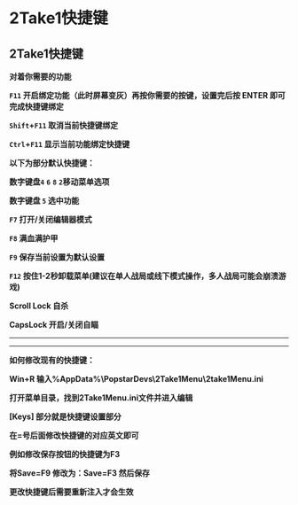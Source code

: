 # 2Take1快捷键

## 2Take1快捷键

**对着你需要的功能**

**`F11` 开启绑定功能（此时屏幕变灰）再按你需要的按键，设置完后按 ENTER 即可完成快捷键绑定**

**`Shift`+`F11` 取消当前快捷键绑定**

**`Ctrl`+`F11` 显示当前功能绑定快捷键**

**以下为部分默认快捷键：**

**数字键盘`4`** **`6`** **`8`** **`2`移动菜单选项**

**数字键盘 `5` 选中功能**

**`F7` 打开/关闭编辑器模式**

**`F8` 满血满护甲**

**`F9` 保存当前设置为默认设置**

**`F12` 按住1-2秒卸载菜单(建议在单人战局或线下模式操作，多人战局可能会崩溃游戏)**

**Scroll Lock 自杀**

**CapsLock 开启/关闭自瞄**

***

***

**如何修改现有的快捷键：**

**Win+R 输入%AppData%\PopstarDevs\2Take1Menu\2take1Menu.ini**

**打开菜单目录，找到2Take1Menu.ini文件并进入编辑**

**\[Keys] 部分就是快捷键设置部分**

**在=号后面修改快捷键的对应英文即可**

**例如修改保存按钮的快捷键为F3**

**将Save=F9 修改为：Save=F3 然后保存**

**更改快捷键后需要重新注入才会生效**

